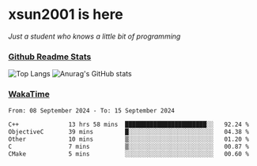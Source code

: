 # xsun2001 is here

*Just a student who knows a little bit of programming*

### [Github Readme Stats](https://github.com/anuraghazra/github-readme-stats)

![Top Langs](https://github-readme-stats.vercel.app/api/top-langs/?username=xsun2001&layout=compact&theme=radical) ![Anurag's GitHub stats](https://github-readme-stats.vercel.app/api?username=xsun2001&show_icons=true&theme=radical)

### [WakaTime](https://wakatime.com)

<!--START_SECTION:waka-->

```txt
From: 08 September 2024 - To: 15 September 2024

C++              13 hrs 58 mins  ███████████████████████░░   92.24 %
ObjectiveC       39 mins         █░░░░░░░░░░░░░░░░░░░░░░░░   04.38 %
Other            10 mins         ▒░░░░░░░░░░░░░░░░░░░░░░░░   01.20 %
C                7 mins          ▒░░░░░░░░░░░░░░░░░░░░░░░░   00.87 %
CMake            5 mins          ░░░░░░░░░░░░░░░░░░░░░░░░░   00.60 %
```

<!--END_SECTION:waka-->
